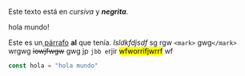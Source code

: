 Este texto está en *cursiva* y ***negrita***.

hola mundo!

Este es un[ párrafo](hola.com) **al** que tenía. *lsldkfdjsdf* sg rgw `<mark>` gwg`</mark>` wrgwg ~~iowjfwgw~~ gwg  jp `jbb e`rjir       <mark>wfworrifjwrrf</mark>   wf

```js
const hola = "hola mundo"
```
